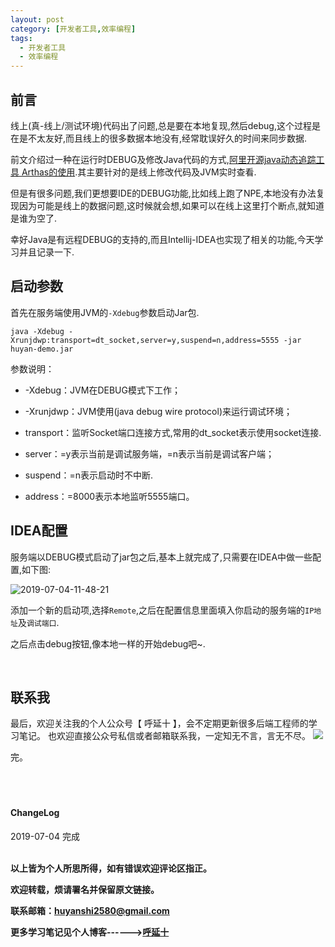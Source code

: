 ```yaml
---
layout: post
category: [开发者工具,效率编程]
tags:
  - 开发者工具
  - 效率编程
---
```


## 前言

线上(真-线上/测试环境)代码出了问题,总是要在本地复现,然后debug,这个过程是在是不太友好,而且线上的很多数据本地没有,经常耽误好久的时间来同步数据.

前文介绍过一种在运行时DEBUG及修改Java代码的方式,[阿里开源java动态追踪工具 Arthas的使用](http://huyan.couplecoders.tech/%E5%BC%80%E5%8F%91%E8%80%85%E5%B7%A5%E5%85%B7/java/linux/debug/2019/03/07/%E9%98%BF%E9%87%8C%E5%BC%80%E6%BA%90Java%E5%8A%A8%E6%80%81%E8%BF%BD%E8%B8%AA%E5%B7%A5%E5%85%B7-Arthas%E7%9A%84%E4%BD%BF%E7%94%A8/).其主要针对的是线上修改代码及JVM实时查看.

但是有很多问题,我们更想要IDE的DEBUG功能,比如线上跑了NPE,本地没有办法复现因为可能是线上的数据问题,这时候就会想,如果可以在线上这里打个断点,就知道是谁为空了.

幸好Java是有远程DEBUG的支持的,而且Intellij-IDEA也实现了相关的功能,今天学习并且记录一下.

## 启动参数

首先在服务端使用JVM的`-Xdebug`参数启动Jar包.

`java -Xdebug -Xrunjdwp:transport=dt_socket,server=y,suspend=n,address=5555 -jar huyan-demo.jar `

参数说明：

* -Xdebug：JVM在DEBUG模式下工作；

* -Xrunjdwp：JVM使用(java debug wire protocol)来运行调试环境；

* transport：监听Socket端口连接方式,常用的dt_socket表示使用socket连接.

* server：=y表示当前是调试服务端，=n表示当前是调试客户端；

* suspend：=n表示启动时不中断.

* address：=8000表示本地监听5555端口。

## IDEA配置

服务端以DEBUG模式启动了jar包之后,基本上就完成了,只需要在IDEA中做一些配置,如下图:

![2019-07-04-11-48-21](http://img.couplecoders.tech/2019-07-04-11-48-21.png)

添加一个新的启动项,选择`Remote`,之后在配置信息里面填入你启动的服务端的`IP地址`及`调试端口`.

之后点击debug按钮,像本地一样的开始debug吧~.


<br>

## 联系我
最后，欢迎关注我的个人公众号【 呼延十 】，会不定期更新很多后端工程师的学习笔记。
也欢迎直接公众号私信或者邮箱联系我，一定知无不言，言无不尽。
![](http://img.couplecoders.tech/%E6%89%AB%E7%A0%81_%E6%90%9C%E7%B4%A2%E8%81%94%E5%90%88%E4%BC%A0%E6%92%AD%E6%A0%B7%E5%BC%8F-%E6%A0%87%E5%87%86%E8%89%B2%E7%89%88.png)

完。
<br>
<br>
<br>
<br>
<h4>ChangeLog</h4>
2019-07-04 完成
<br>
<br>


**以上皆为个人所思所得，如有错误欢迎评论区指正。**


**欢迎转载，烦请署名并保留原文链接。**


**联系邮箱：huyanshi2580@gmail.com**


**更多学习笔记见个人博客------><a href="{{ site.baseurl }}/">呼延十</a>**